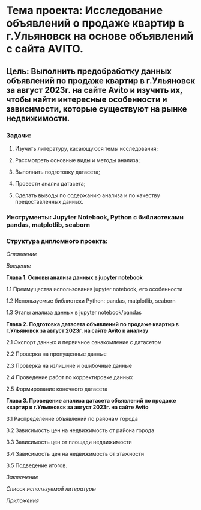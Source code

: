 # **Тема проекта**: Исследование объявлений о продаже квартир в г.Ульяновск на основе объявлений с сайта AVITO. 

## **Цель**: Выполнить предобработку данных объявлений по продаже квартир в г.Ульяновск за август 2023г. на сайте Avito и изучить их, чтобы найти интересные особенности и зависимости, которые существуют на рынке недвижимости.   

### **Задачи**:   

1. Изучить литературу, касающуюся темы исследования;    

2. Рассмотреть основные виды и методы анализа; 

3. Выполнить подготовку датасета;   

4. Провести анализ датасета;  

5. Сделать выводы по содержанию анализа и по качеству предоставленных данных. 

### **Инструменты**: Jupyter Notebook, Python с библиотеками pandas, matplotlib, seaborn   

### **Структура дипломного проекта**:   

_Оглавление_  

_Введение_ 

**Глава 1. Основы анализа данных в jupyter notebook**  

1.1 Преимущества использования jupyter notebook, его особенности  

1.2 Используемые библиотеки Python:  pandas, matplotlib, seaborn    

1.3 Этапы анализа данных в jupyter notebook/pandas  

**Глава 2. Подготовка датасета  объявлений по продаже квартир в г.Ульяновск за август 2023г. на сайте Avito к анализу**  

2.1 Экспорт данных и первичное ознакомление с датасетом

2.2 Проверка на пропущенные данные   

2.3 Проверка на излишние и ошибочные данные 

2.4 Проведение работ по корректировке данных

2.5 Формирование конечного датасета  

**Глава 3. Проведение анализа датасета объявлений по продаже квартир в г.Ульяновск за август 2023г. на сайте Avito** 

3.1 Распределение объявлений по районам города  

3.2 Зависимость цен на недвижимость от района города

3.3 Зависимость цен от площади недвижимости   

3.4 Зависимость цен на недвижимость от этажности  

3.5 Подведение итогов. 

_Заключение_ 

_Список используемой литературы_ 

_Приложения_
